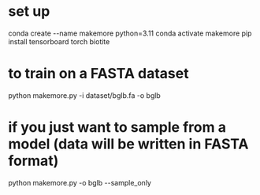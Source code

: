 # set up 

conda create --name makemore python=3.11 
conda activate makemore 
pip install tensorboard torch biotite 


# to train on a FASTA dataset 

python makemore.py -i dataset/bglb.fa -o bglb 


# if you just want to sample from a model (data will be written in FASTA format) 

python makemore.py -o bglb --sample_only 



